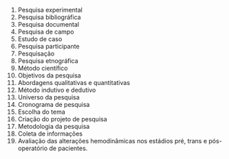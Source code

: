 1. Pesquisa experimental
2. Pesquisa bibliográfica
3. Pesquisa documental
4. Pesquisa de campo
5. Estudo de caso
6. Pesquisa participante
7. Pesquisação
8. Pesquisa etnográfica
9. Método científico
10. Objetivos da pesquisa
11. Abordagens qualitativas e quantitativas
12. Método indutivo e dedutivo
13. Universo da pesquisa
14. Cronograma de pesquisa
15. Escolha do tema
16. Criação do projeto de pesquisa
17. Metodologia da pesquisa
18. Coleta de informações
19. Avaliação das alterações hemodinâmicas nos estádios pré, trans e pós-operatório de pacientes.